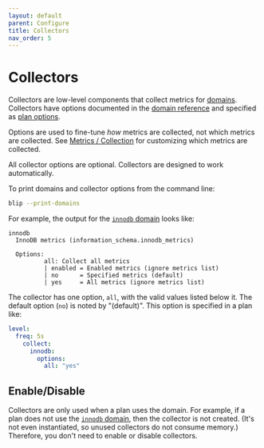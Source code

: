 ```yaml
---
layout: default
parent: Configure
title: Collectors
nav_order: 5
---
```


# Collectors

Collectors are low-level components that collect metrics for [domains](../metrics/domains).
Collectors have options documented in the [domain reference](../metrics/domains) and specified as [plan options](../plans/file#options).

Options are used to fine-tune _how_ metrics are collected, not which metrics are collected.
See [Metrics / Collection](../metrics/collecting) for customizing which metrics are collected.

<p class="note">
All collector options are optional.
Collectors are designed to work automatically.
</p>

To print domains and collector options from the command line:

```sh
blip --print-domains
```

For example, the output for the [`innodb` domain](../metrics/domains#innodb) looks like:

```
innodb
  InnoDB metrics (information_schema.innodb_metrics)

  Options:
          all: Collect all metrics
          | enabled = Enabled metrics (ignore metrics list)
          | no      = Specified metrics (default)
          | yes     = All metrics (ignore metrics list)
```

The collector has one option, `all`, with the valid values listed below it.
The default option (`no`) is noted by "(default)".
This option is specified in a plan like:

```yaml
level:
  freq: 5s
    collect:
      innodb:
        options:
          all: "yes"
```

## Enable/Disable

Collectors are only used when a plan uses the domain.
For example, if a plan does not use the [`innodb` domain](../metrics/domains#innodb), then the collector is not created.
(It's not even instantiated, so unused collectors do not consume memory.)
Therefore, you don't need to enable or disable collectors.
